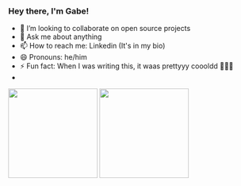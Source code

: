### Hey there, I'm Gabe!

- 👯 I’m looking to collaborate on open source projects
- 💬 Ask me about anything
- 📫 How to reach me: Linkedin (It's in my bio)
- 😄 Pronouns: he/him
- ⚡ Fun fact: When I was writing this, it waas prettyyy coooldd 🥶🥶🥶 
- 
<div>
  <img height="180em" src="https://github-readme-stats.vercel.app/api?username=gabrielborgesdm&count_private=true&show_icons=true&theme=dracula" />
  <img height="180em" src="https://github-readme-stats.vercel.app/api/top-langs?username=gabrielborgesdm&layout=compact&langs_count=16&theme=dracula" />
</div>
